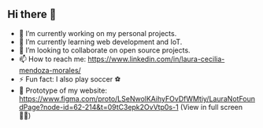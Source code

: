## Hi there 🍄

- 🔭 I’m currently working on my personal projects.
- 🌱 I’m currently learning web development and IoT.
- 👯 I’m looking to collaborate on open source projects.
- 📫 How to reach me: https://www.linkedin.com/in/laura-cecilia-mendoza-morales/
- ⚡ Fun fact: I also play soccer ⚽
- 🍄 Prototype of my website: https://www.figma.com/proto/LSeNwolKAihyFOvDfWMtiy/LauraNotFoundPage?node-id=62-214&t=09tC3epk2OvVtp0s-1 (View in full screen 🙏🏽)
